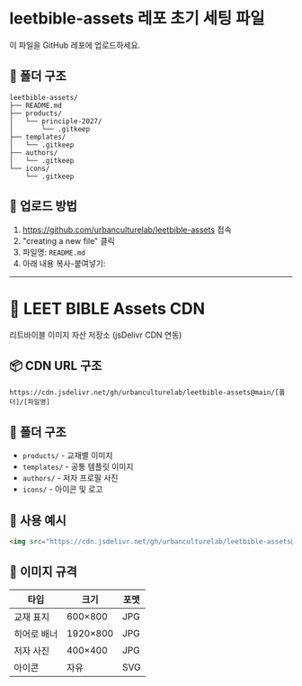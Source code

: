 # leetbible-assets 레포 초기 세팅 파일

이 파일을 GitHub 레포에 업로드하세요.

## 📁 폴더 구조

```
leetbible-assets/
├── README.md
├── products/
│   └── principle-2027/
│       └── .gitkeep
├── templates/
│   └── .gitkeep
├── authors/
│   └── .gitkeep
└── icons/
    └── .gitkeep
```

## 🚀 업로드 방법

1. https://github.com/urbanculturelab/leetbible-assets 접속
2. "creating a new file" 클릭
3. 파일명: `README.md`
4. 아래 내용 복사-붙여넣기:

---

# 🎨 LEET BIBLE Assets CDN

리트바이블 이미지 자산 저장소 (jsDelivr CDN 연동)

## 📦 CDN URL 구조

```
https://cdn.jsdelivr.net/gh/urbanculturelab/leetbible-assets@main/[폴더]/[파일명]
```

## 📁 폴더 구조

- `products/` - 교재별 이미지
- `templates/` - 공통 템플릿 이미지
- `authors/` - 저자 프로필 사진
- `icons/` - 아이콘 및 로고

## 🔗 사용 예시

```html
<img src="https://cdn.jsdelivr.net/gh/urbanculturelab/leetbible-assets@main/products/principle-2027/cover.jpg">
```

## 📝 이미지 규격

| 타입 | 크기 | 포맷 |
|-----|------|------|
| 교재 표지 | 600×800 | JPG |
| 히어로 배너 | 1920×800 | JPG |
| 저자 사진 | 400×400 | JPG |
| 아이콘 | 자유 | SVG |